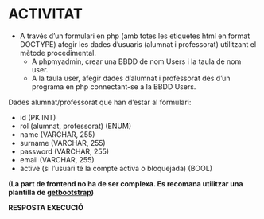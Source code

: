 # ACTIVITAT
- A través d’un formulari en php (amb totes les etiquetes html en format DOCTYPE) afegir les dades d’usuaris (alumnat i professorat) utilitzant el mètode procedimental.
    - A phpmyadmin, crear una BBDD de nom Users i la taula de nom user.
    - A la taula user, afegir dades d’alumnat i professorat des d’un programa en php connectant-se a la BBDD Users.

Dades alumnat/professorat que han d’estar al formulari:
- id (PK INT)
- rol (alumnat, professorat) (ENUM)
- name (VARCHAR, 255)
- surname (VARCHAR, 255)
- password (VARCHAR, 255)
- email (VARCHAR, 255)
- active (si l’usuari té la compte activa o bloquejada) (BOOL)

**(La part de frontend no ha de ser complexa. Es recomana utilitzar una plantilla de [getbootstrap](https://getbootstrap.com/docs/5.3/getting-started/introduction/))**

**RESPOSTA EXECUCIÓ**

